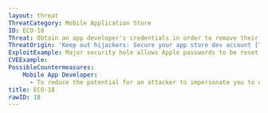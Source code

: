 ```yaml
---
layout: threat
ThreatCategory: Mobile Application Store
ID: ECO-18
Threat: Obtain an app developer's credentials in order to remove their app from the app store
ThreatOrigin: 'Keep out hijackers: Secure your app store dev account [^150]'
ExploitExample: Major security hole allows Apple passwords to be reset with only email address, date of birth (update) [^152]
CVEExample:
PossibleCountermeasures:
    Mobile App Developer:
      - To reduce the potential for an attacker to impersonate you to official apps stores, follow best practices to protect your developer accounts, such as using multi-factor authentication. [^159] [^160]
title: ECO-18
rawID: 18
---
```


